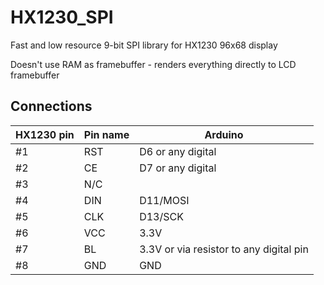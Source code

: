 # HX1230_SPI
Fast and low resource 9-bit SPI library for HX1230 96x68 display

Doesn't use RAM as framebuffer - renders everything directly to LCD framebuffer

## Connections

|HX1230 pin|Pin name| Arduino|
|--|--|--|
|#1| RST    |D6 or any digital|
|#2| CE  |D7 or any digital|
|#3| N/C     ||
|#4| DIN | D11/MOSI |
|#5| CLK  |D13/SCK|
|#6| VCC| 3.3V|
|#7| BL| 3.3V or via resistor to any digital pin|
|#8 |GND|GND|
